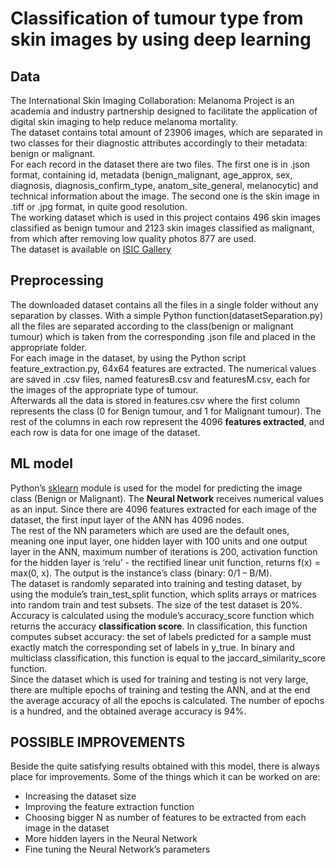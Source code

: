 # Classification of tumour type from skin images by using deep learning

## Data
The International Skin Imaging Collaboration: Melanoma Project is an academia and industry partnership designed to facilitate the application of digital skin imaging to help reduce melanoma mortality. <br>
The dataset contains total amount of 23906 images, which are separated in two classes for their diagnostic attributes accordingly to their metadata: benign or malignant.<br>
For each record in the dataset there are two files. The first one is in .json format, containing id, metadata (benign_malignant, age_approx, sex, diagnosis, diagnosis_confirm_type, anatom_site_general, melanocytic) and technical information about the image. The second one is the skin image in .tiff or .jpg format, in quite good resolution.<br>
The working dataset which is used in this project contains 496 skin images classified as benign tumour and 2123 skin images classified as malignant, from which after removing low quality photos 877 are used.<br>
The dataset is available on [ISIC Gallery](https://www.isic-archive.com/#!/topWithHeader/onlyHeaderTop/gallery)

## Preprocessing

The downloaded dataset contains all the files in a single folder without any separation by classes. With a simple Python function(datasetSeparation.py) all the files are separated according to the class(benign or malignant tumour) which is taken from the corresponding .json file and placed in the appropriate folder.<br>
For each image in the dataset, by using the Python script feature_extraction.py, 64x64 features are extracted. The numerical values are saved in .csv files, named featuresB.csv and featuresM.csv, each for the images of the appropriate type of tumour.<br>
Afterwards all the data is stored in features.csv where the first column represents the class (0 for Benign tumour, and 1 for Malignant tumour). The rest of the columns in each row represent the 4096 **features extracted**, and each row is data for one image of the dataset.

## ML model

Python’s [sklearn](https://scikit-learn.org/stable/) module is used for the model for predicting the image class (Benign or Malignant). The **Neural Network** receives numerical values as an input. Since there are 4096 features extracted for each image of the dataset, the first input layer of the ANN has 4096 nodes.<br>
The rest of the NN parameters which are used are the default ones, meaning one input layer, one hidden layer with 100 units and one output layer in the ANN, maximum number of iterations is 200, activation function for the hidden layer is ‘relu’ - the rectified linear unit function, returns f(x) = max(0, x). The output is the instance’s class (binary: 0/1 – B/M).<br>
The dataset is randomly separated into training and testing dataset, by using the module’s train_test_split function, which splits arrays or matrices into random train and test subsets. The size of the test dataset is 20%.<br>
Accuracy is calculated using the module’s accuracy_score function which returns the accuracy **classification score**. In classification, this function computes subset accuracy: the set of labels predicted for a sample must exactly match the corresponding set of labels in y_true. In binary and multiclass classification, this function is equal to the jaccard_similarity_score function.<br>
Since the dataset which is used for training and testing is not very large, there are multiple epochs of training and testing the ANN, and at the end the average accuracy of all the epochs is calculated. The number of epochs is a hundred, and the obtained average accuracy is 94%.

## POSSIBLE IMPROVEMENTS

Beside the quite satisfying results obtained with this model, there is always place for improvements. Some of the things which it can be worked on are:
- Increasing the dataset size
- Improving the feature extraction function
- Choosing bigger N as number of features to be extracted from each image in the dataset
- More hidden layers in the Neural Network
- Fine tuning the Neural Network’s parameters